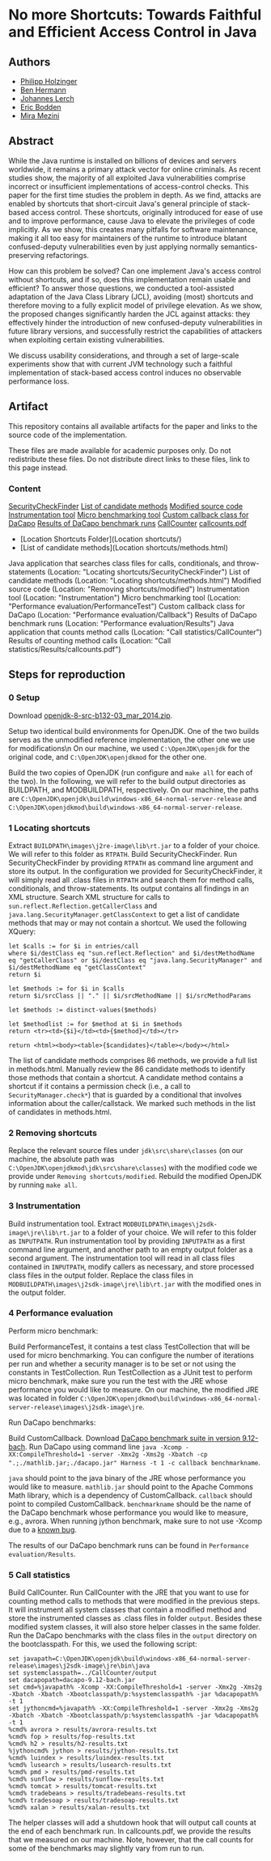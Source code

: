 # No more Shortcuts: Towards Faithful and Efficient Access Control in Java

## Authors 

* [Philipp Holzinger](http://www.ec-spride.tu-darmstadt.de/forschungsgruppen/secure-software-engineering/staff/philipp-holzinger/)
* [Ben Hermann](http://www.thewhitespace.de)
* [Johannes Lerch](http://www.stg.tu-darmstadt.de/staff/johannes_lerch/)
* [Eric Bodden](http://www.bodden.de)
* [Mira Mezini](http://www.stg.tu-darmstadt.de/staff/mira_mezini/)

## Abstract

While the Java runtime is installed on billions of devices and servers worldwide, it remains a primary attack vector for online criminals. 
As recent studies show, the majority of all exploited Java vulnerabilities comprise incorrect or insufficient implementations of access-control checks. This paper for the first time studies the problem in depth. 
As we find, attacks are enabled by shortcuts that short-circuit Java's general principle of stack-based access control.
These shortcuts, originally introduced for ease of use and to improve performance, cause Java to elevate the privileges of code implicitly. 
As we show, this creates many pitfalls for software maintenance, making it all too easy for maintainers of the runtime to introduce blatant confused-deputy vulnerabilities even by just applying normally semantics-preserving refactorings.

How can this problem be solved? 
Can one implement Java's access control without shortcuts, and if so, does this implementation remain usable and efficient? 
To answer those questions, we conducted a tool-assisted adaptation of the Java Class Library (JCL), avoiding (most) shortcuts and therefore moving to a fully explicit model of privilege elevation.
As we show, the proposed changes significantly harden the JCL against attacks: they effectively hinder the introduction of new confused-deputy vulnerabilities in future library versions, and successfully restrict the capabilities of attackers when exploiting certain existing vulnerabilities.

We discuss usability considerations, and through a set of large-scale experiments show that with current JVM technology such a faithful implementation of stack-based access control induces no observable performance loss.

## Artifact

This repository contains all available artifacts for the paper and links to the source code of the implementation.

These files are made available for academic purposes only. 
Do not redistribute these files. Do not distribute direct links to these files, link to this page instead.

<h3>Content</h3>

<a href="artifacts/Locating shortcuts/SecurityCheckFinder">SecurityCheckFinder</a>
<a href="artifacts/Locating shortcuts/methods.html">List of candidate methods</a>
<a href="artifacts/Removing shortcuts/modified">Modified source code</a>
<a href="artifacts/Instrumentation">Instrumentation tool</a>
<a href="artifacts/Performance evaluation/PerformanceTest">Micro benchmarking tool</a>
<a href="artifacts/Performance evaluation/Callback">Custom callback class for DaCapo</a>
<a href="artifacts/Performance evaluation/Results">Results of DaCapo benchmark runs</a>
<a href="artifacts/Call statistics/CallCounter">CallCounter</a>
<a href="artifacts/Call statistics/Results/callcounts.pdf">callcounts.pdf</a>

* [Location Shortcuts Folder](Location shortcuts/)
* [List of candidate methods](Location shortcuts/methods.html)

Java application that searches class files for calls, conditionals, and throw-statements (Location: "Locating shortcuts/SecurityCheckFinder")
List of candidate methods (Location: "Locating shortcuts/methods.html")
Modified source code (Location: "Removing shortcuts/modified")
Instrumentation tool (Location: "Instrumentation")
Micro benchmarking tool (Location: "Performance evaluation/PerformanceTest")
Custom callback class for DaCapo (Location: "Performance evaluation/Callback")
Results of DaCapo benchmark runs (Location: "Performance evaluation/Results")
Java application that counts method calls (Location: "Call statistics/CallCounter")
Results of counting method calls (Location: "Call statistics/Results/callcounts.pdf")


## Steps for reproduction

### 0 Setup

Download [openjdk-8-src-b132-03_mar_2014.zip](http://download.java.net/openjdk/jdk8/).

Setup two identical build environments for OpenJDK. 
One of the two builds serves as the unmodified reference implementation, the other one we use for modifications\n On our machine, we used 
`C:\OpenJDK\openjdk` for the original code, and `C:\OpenJDK\openjdkmod` for the other one.

Build the two copies of OpenJDK (run configure and `make all` for each of the two). 
In the following, we will refer to the build output directories as BUILDPATH, and MODBUILDPATH, respectively. 
On our machine, the paths are `C:\OpenJDK\openjdk\build\windows-x86_64-normal-server-release` and `C:\OpenJDK\openjdkmod\build\windows-x86_64-normal-server-release`.


### 1 Locating shortcuts

Extract `BUILDPATH\images\j2re-image\lib\rt.jar` to a folder of your choice. We will refer to this folder as `RTPATH`.
Build SecurityCheckFinder.
Run SecurityCheckFinder by providing `RTPATH` as command line argument and store its output. In the configuration we provided for SecurityCheckFinder, it will simply read all .class files in `RTPATH` and search them for method calls, conditionals, and throw-statements. Its output contains all findings in an XML structure.
Search XML structure for calls to `sun.reflect.Reflection.getCallerClass` and `java.lang.SecurityManager.getClassContext` to get a list of candidate methods that may or may not contain a shortcut. 
We used the following XQuery:

```
let $calls := for $i in entries/call
where $i/destClass eq "sun.reflect.Reflection" and $i/destMethodName eq "getCallerClass" or $i/destClass eq "java.lang.SecurityManager" and $i/destMethodName eq "getClassContext"
return $i

let $methods := for $i in $calls
return $i/srcClass || "." || $i/srcMethodName || $i/srcMethodParams

let $methods := distinct-values($methods)

let $methodlist := for $method at $i in $methods
return <tr><td>{$i}</td><td>{$method}</td></tr>

return <html><body><table>{$candidates}</table></body></html>
```

The list of candidate methods comprises 86 methods, we provide a full list in methods.html.
Manually review the 86 candidate methods to identify those methods that contain a shortcut. 
A candidate method contains a shortcut if it contains a permission check (i.e., a call to `SecurityManager.check*`) that is guarded by a conditional that involves information about the caller/callstack. 
We marked such methods in the list of candidates in methods.html.


### 2 Removing shortcuts

Replace the relevant source files under `jdk\src\share\classes` (on our machine, the absolute path was `C:\OpenJDK\openjdkmod\jdk\src\share\classes`) with the modified code we provide under `Removing shortcuts/modified`.
Rebuild the modified OpenJDK by running `make all`.


### 3 Instrumentation

Build instrumentation tool.
Extract `MODBUILDPATH\images\j2sdk-image\jre\lib\rt.jar` to a folder of your choice. 
We will refer to this folder as `INPUTPATH`.
Run instrumentation tool by providing `INPUTPATH` as a first command line argument, and another path to an empty output folder as a second argument. The instrumentation tool will read in all class files contained in `INPUTPATH`, modify callers as necessary, and store processed class files in the output folder.
Replace the class files in `MODBUILDPATH\images\j2sdk-image\jre\lib\rt.jar` with the modified ones in the output folder.


### 4 Performance evaluation

Perform micro benchmark:

Build PerformanceTest, it contains a test class TestCollection that will be used for micro benchmarking. 
You can configure the number of iterations per run and whether a security manager is to be set or not using the constants in TestCollection.
Run TestCollection as a JUnit test to perform micro benchmark, make sure you run the test with the JRE whose performance you would like to measure. On our machine, the modified JRE was located in folder `C:\OpenJDK\openjdkmod\build\windows-x86_64-normal-server-release\images\j2sdk-image\jre`.


Run DaCapo benchmarks:

Build CustomCallback.
Download [DaCapo benchmark suite in version 9.12-bach](http://sourceforge.net/project/showfiles.php?group_id=172498).
Run DaCapo using command line `java -Xcomp -XX:CompileThreshold=1 -server -Xmx2g -Xms2g -Xbatch -cp ".;./mathlib.jar;./dacapo.jar" Harness -t 1 -c callback benchmarkname`.

`java` should point to the java binary of the JRE whose performance you would like to measure.
`mathlib.jar` should point to the Apache Commons Math library, which is a dependency of CustomCallback.
`callback` should point to compiled CustomCallback.
`benchmarkname` should be the name of the DaCapo benchmark whose performance you would like to measure, e.g., avrora.
When running jython benchmark, make sure to not use -Xcomp due to a [known bug](http://sourceforge.net/p/dacapobench/bugs/80/).

The results of our DaCapo benchmark runs can be found in `Performance evaluation/Results`.


### 5 Call statistics

Build CallCounter.
Run CallCounter with the JRE that you want to use for counting method calls to methods that were modified in the previous steps. 
It will instrument all system classes that contain a modified method and store the instrumented classes as .class files in folder `output`. 
Besides these modified system classes, it will also store helper classes in the same folder.
Run the DaCapo benchmarks with the class files in the `output` directory on the bootclasspath. For this, we used the following script:

```
set javapath=C:\OpenJDK\openjdk\build\windows-x86_64-normal-server-release\images\j2sdk-image\jre\bin\java
set systemclasspath=../CallCounter/output
set dacapopath=dacapo-9.12-bach.jar
set cmd=%javapath% -Xcomp -XX:CompileThreshold=1 -server -Xmx2g -Xms2g -Xbatch -Xbatch -Xbootclasspath/p:%systemclasspath% -jar %dacapopath% -t 1
set jythoncmd=%javapath% -XX:CompileThreshold=1 -server -Xmx2g -Xms2g -Xbatch -Xbatch -Xbootclasspath/p:%systemclasspath% -jar %dacapopath% -t 1
%cmd% avrora > results/avrora-results.txt
%cmd% fop > results/fop-results.txt
%cmd% h2 > results/h2-results.txt
%jythoncmd% jython > results/jython-results.txt
%cmd% luindex > results/luindex-results.txt
%cmd% lusearch > results/lusearch-results.txt
%cmd% pmd > results/pmd-results.txt
%cmd% sunflow > results/sunflow-results.txt
%cmd% tomcat > results/tomcat-results.txt
%cmd% tradebeans > results/tradebeans-results.txt
%cmd% tradesoap > results/tradesoap-results.txt
%cmd% xalan > results/xalan-results.txt
```

The helper classes will add a shutdown hook that will output call counts at the end of each benchmark run. 
In callcounts.pdf, we provide the results that we measured on our machine. 
Note, however, that the call counts for some of the benchmarks may slightly vary from run to run.


